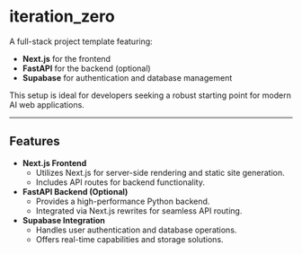 # iteration_zero

A full-stack project template featuring:
- **Next.js** for the frontend
- **FastAPI** for the backend (optional)
- **Supabase** for authentication and database management

This setup is ideal for developers seeking a robust starting point for modern AI web applications.

---

## Features

- **Next.js Frontend**
  - Utilizes Next.js for server-side rendering and static site generation.
  - Includes API routes for backend functionality.
- **FastAPI Backend (Optional)**
  - Provides a high-performance Python backend.
  - Integrated via Next.js rewrites for seamless API routing.
- **Supabase Integration**
  - Handles user authentication and database operations.
  - Offers real-time capabilities and storage solutions.


